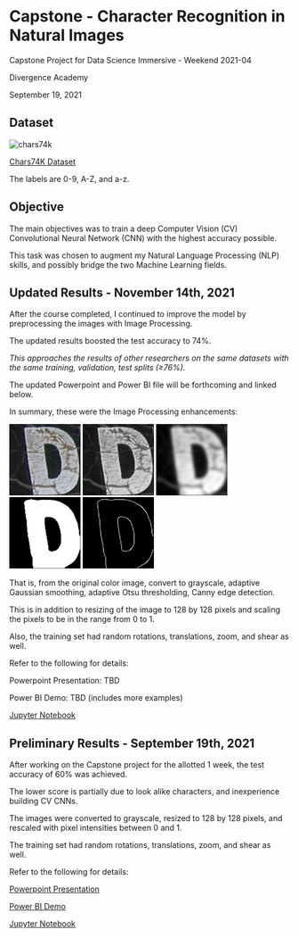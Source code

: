 # Capstone - Character Recognition in Natural Images

Capstone Project for Data Science Immersive - Weekend 2021-04

Divergence Academy

September 19, 2021

## Dataset

![chars74k](http://www.ee.surrey.ac.uk/CVSSP/demos/chars74k/chars74k.jpg)

[Chars74K Dataset](http://www.ee.surrey.ac.uk/CVSSP/demos/chars74k/index.html)

The labels are 0-9, A-Z, and a-z.

## Objective

The main objectives was to train a deep Computer Vision (CV) Convolutional Neural Network (CNN) with the highest accuracy possible.

This task was chosen to augment my Natural Language Processing (NLP) skills, and possibly bridge the two Machine Learning fields.

## Updated Results - November 14th, 2021

After the course completed, I continued to improve the model by preprocessing the images with Image Processing.

The updated results boosted the test accuracy to 74%.

*This approaches the results of other researchers on the same datasets with the same training, validation, test splits (≥76%).*

The updated Powerpoint and Power BI file will be forthcoming and linked below.

In summary, these were the Image Processing enhancements:

<div class="column">
  <img src="https://raw.githubusercontent.com/KevinLeeCrosby/characters/main/D1.png" alt="color" width="128" height="128">
  <img src="https://raw.githubusercontent.com/KevinLeeCrosby/characters/main/D2.png" alt="grayscale" width="128" height="128">
  <img src="https://raw.githubusercontent.com/KevinLeeCrosby/characters/main/D3.png" alt="smoothing" width="128" height="128">
  <img src="https://raw.githubusercontent.com/KevinLeeCrosby/characters/main/D4.png" alt="thresholding" width="128" height="128">
  <img src="https://raw.githubusercontent.com/KevinLeeCrosby/characters/main/D5.png" alt="edge_detection" width="128" height="128">
</div>

That is, from the original color image, convert to grayscale, adaptive Gaussian smoothing, adaptive Otsu thresholding, Canny edge detection.

This is in addition to resizing of the image to 128 by 128 pixels and scaling the pixels to be in the range from 0 to 1.

Also, the training set had random rotations, translations, zoom, and shear as well.

Refer to the following for details:

Powerpoint Presentation: TBD

Power BI Demo: TBD  (includes more examples)

[Jupyter Notebook](https://github.com/KevinLeeCrosby/characters/blob/main/Characters2.ipynb)

## Preliminary Results - September 19th, 2021

After working on the Capstone project for the allotted 1 week, the test accuracy of 60% was achieved.

The lower score is partially due to look alike characters, and inexperience building CV CNNs.

The images were converted to grayscale, resized to 128 by 128 pixels, and rescaled with pixel intensities between 0 and 1.

The training set had random rotations, translations, zoom, and shear as well.

Refer to the following for details:

[Powerpoint Presentation](https://raw.githubusercontent.com/KevinLeeCrosby/characters/main/Character%20Recognition%20in%20Natural%20Images.pptx)

[Power BI Demo](https://raw.githubusercontent.com/KevinLeeCrosby/characters/main/Characters.pbix)

[Jupyter Notebook](https://github.com/KevinLeeCrosby/characters/blob/main/Characters.ipynb)
